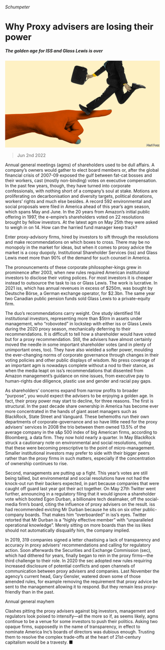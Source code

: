 ###### Schumpeter

# Why Proxy advisers are losing their power 

##### The golden age for ISS and Glass Lewis is over 

![image](images/20220604_WBD000.jpg) 

> Jun 2nd 2022 

Annual general meetings (agms) of shareholders used to be dull affairs. A company’s owners would gather to elect board members or, after the global financial crisis of 2007-09 exposed the gulf between fat-cat bosses and their workers, cast (mostly non-binding) votes on executive compensation. In the past few years, though, they have turned into corporate confessionals, with nothing short of a company’s soul at stake. Motions are proliferating on decarbonisation and diversity targets, political donations, workers’ rights and much else besides. A record 592 environmental and social proposals were filed in America ahead of this year’s agm season, which spans May and June. In the 20 years from Amazon’s initial public offering in 1997, the e-empire’s shareholders voted on 22 resolutions brought by fellow investors. At the latest agm on May 25th they were asked to weigh in on 14. How can the harried fund manager keep track? 

Enter proxy-advisory firms, hired by investors to sift through the resolutions and make recommendations on which boxes to cross. There may be no monopoly in the market for ideas, but when it comes to proxy advice the market is a cosy duopoly. Institutional Shareholder Services (iss) and Glass Lewis meet more than 90% of the demand for such counsel in America. 

The pronouncements of these corporate philosopher-kings grew in prominence after 2003, when new rules required American institutional investors to disclose their voting polices. For most investors it is cheaper instead to outsource the task to iss or Glass Lewis. The work is lucrative. In 2021 iss, which has annual revenues in excess of $250m, was bought by Deutsche Börse, a German exchange operator, for $2.3bn. The same year two Canadian public pension funds sold Glass Lewis to a private-equity firm.

The duo’s recommendations carry weight. One study identified 114 institutional investors, representing more than $5trn in assets under management, who “robovoted” in lockstep with either iss or Glass Lewis during the 2020 proxy season, mechanically deferring to their recommendations. It is difficult to tell how a shareholder would have voted but for a proxy recommendation. Still, the advisers have almost certainly moved the needle in some important shareholder votes (and in plenty of unimportant ones, too). They have also wielded a softer power, moulding the ever-changing norms of corporate governance through changes in their voting policies and other public displays of wisdom. No press coverage of an important agm is nowadays complete without a nod to their stance, as when the media leapt on iss’s recommendations that dissented from Amazon management’s guidance on nine issues, from executive pay to human-rights due diligence, plastic use and gender and racial pay gaps. 

As shareholders’ concerns expand from narrow profits to broader “purpose”, you would expect the advisers to be enjoying a golden age. In fact, their proxy power may start to decline, for three reasons. The first is structural. In the past decade share ownership in America has become ever more concentrated in the hands of giant asset managers such as BlackRock, State Street and Vanguard. These behemoths run their own departments of corporate-governance  and so have little need for the proxy advisers’ services In 2008 the trio between them owned 13.5% of the average company in the s&amp;p 500 index of big American firms, according to Bloomberg, a data firm. They now hold nearly a quarter. In May BlackRock struck a cautionary note on environmental and social resolutions, noting that these were becoming prescriptive to the point of micro-management. Smaller institutional investors may prefer to side with their bigger peers rather than the proxy firms in such matters, especially if the concentration of ownership continues to rise. 

Second, managements are putting up a fight. This year’s votes are still being tallied, but environmental and social resolutions have not had the knock-out run their backers expected, in part because companies that were caught off guard last year got their act together. On May 27th Twitter went further, announcing in a regulatory filing that it would ignore a shareholder vote which booted Egon Durban, a billionaire tech dealmaker, off the social-media firm’s board, citing the influence of proxy advisers on the result. iss had recommended evicting Mr Durban because he sits on six other public-company boards. That makes him “overboarded” in iss’s eyes. Twitter retorted that Mr Durban is a “highly effective member” with “unparalleled operational knowledge”. Merely sitting on more boards than the iss likes should not automatically disqualify him, the company implied.

In 2019, 319 companies signed a letter chastising a lack of transparency and accuracy in proxy advisers’ recommendations and calling for regulatory action. Soon afterwards the Securities and Exchange Commission (sec), which had dithered for years, finally began to rein in the proxy firms—the third challenge to their role. In 2020 the sec adopted new rules requiring increased disclosure of potential conflicts and open channels of communication between proxy advisers and companies. Last November the agency’s current head, Gary Gensler, watered down some of those amended rules, for example removing the requirement that proxy advice be sent to the management allowing it to respond. But they remain less proxy-friendly than in the past.

Annual general mayhem

Clashes pitting the proxy advisers against big investors, management and regulators look poised to intensify—all the more so if, as seems likely, agms continue to be a venue for some investors to push their politics. Asking two opaque firms, supposedly in the name of transparency, in effect to nominate America Inc’s boards of directors was dubious enough. Trusting them to resolve the complex trade-offs at the heart of 21st-century capitalism would be a travesty. ■






